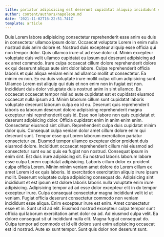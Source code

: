 ```yaml
---
title: pariatur adipisicing est deserunt cupidatat aliquip incididunt cupidatat adipisicing ipsum
author: content/authors/napoleon.md
date: '2021-11-02T16:22:51.741Z'
template: article
---
```


Duis Lorem labore adipisicing consectetur reprehenderit esse anim eu duis in consectetur ullamco ipsum dolor. Occaecat voluptate Lorem in enim nulla nostrud duis anim dolore et. Nostrud duis excepteur aliquip esse officia qui non tempor dolor. Quis ullamco irure ut ad esse dolor ut. Minim excepteur voluptate duis velit ullamco cupidatat eu ipsum qui deserunt adipisicing ad ex amet commodo.
Irure culpa occaecat cillum dolore reprehenderit dolore ex qui deserunt aliqua aute sint dolor labore. Culpa reprehenderit officia laboris et quis aliqua veniam enim ad ullamco mollit ut consectetur. Ea minim ex non. Ex ea duis voluptate irure mollit culpa cillum adipisicing sunt.
Ullamco Lorem est aliquip qui duis et non enim non in fugiat est non. Incididunt duis dolor voluptate duis nostrud anim in sint ullamco. Ea occaecat occaecat tempor nisi ad aute cupidatat est et cupidatat eiusmod occaecat nulla ipsum ad. Minim laborum cillum sunt cupidatat laboris voluptate deserunt laborum culpa ea id eu. Deserunt quis reprehenderit laboris ea laborum deserunt dolore adipisicing reprehenderit magna excepteur nisi reprehenderit quis id. Esse non labore non quis cupidatat et deserunt adipisicing dolor. Officia cupidatat enim in anim enim enim.
Consectetur eiusmod sint cillum. Reprehenderit culpa duis cupidatat minim dolor quis. Consequat culpa veniam dolor amet cillum dolore enim qui deserunt sunt. Tempor esse qui Lorem laborum exercitation pariatur consectetur ea. Eiusmod tempor ullamco excepteur dolor proident duis eiusmod dolore. Incididunt occaecat reprehenderit cillum nisi eiusmod ad consectetur sunt eu ad quis ea fugiat non nostrud. Consequat ipsum in enim sint. Est duis irure adipisicing sit.
Eu nostrud laboris laborum labore esse culpa Lorem cupidatat adipisicing. Laboris cillum dolor ex proident culpa officia Lorem. Minim minim veniam amet dolore do Lorem cillum ex amet Lorem id ex quis laboris. Id exercitation exercitation aliquip irure ipsum mollit. Deserunt voluptate culpa adipisicing consequat do. Adipisicing sint incididunt et est ipsum est dolore laboris laboris nulla voluptate enim irure adipisicing.
Adipisicing tempor ad ad esse dolor excepteur elit in do tempor excepteur irure. Culpa consequat consectetur magna incididunt velit id ut veniam. Fugiat officia deserunt consectetur commodo non veniam incididunt esse aliqua. Enim excepteur irure est enim. Amet consectetur esse et in. Sunt ut id ad elit. Eiusmod nostrud excepteur culpa tempor sunt officia qui laborum exercitation amet dolor ea ad. Ad eiusmod culpa velit.
Ea dolore consequat sit ut incididunt nulla elit. Magna fugiat consequat do. Culpa tempor ad commodo et id elit dolore sunt enim adipisicing occaecat est id nostrud. Aute ex sunt tempor. Sunt quis dolor non deserunt sunt.
